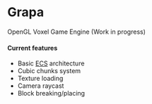 # Grapa

OpenGL Voxel Game Engine (Work in progress)

#### Current features

- Basic [ECS](https://en.wikipedia.org/wiki/Entity_component_system) architecture
- Cubic chunks system 
- Texture loading
- Camera raycast
- Block breaking/placing
